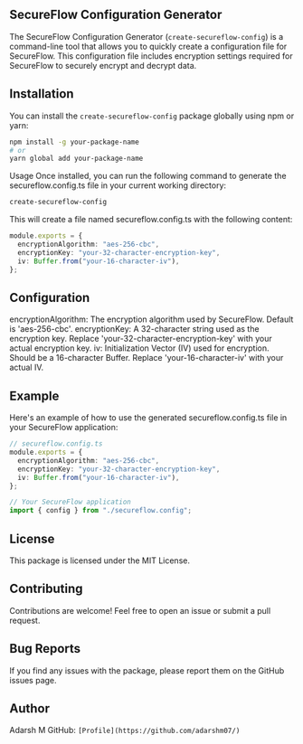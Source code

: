 ## SecureFlow Configuration Generator

The SecureFlow Configuration Generator (`create-secureflow-config`) is a command-line tool that allows you to quickly create a configuration file for SecureFlow. This configuration file includes encryption settings required for SecureFlow to securely encrypt and decrypt data.

## Installation

You can install the `create-secureflow-config` package globally using npm or yarn:

```bash
npm install -g your-package-name
# or
yarn global add your-package-name
```

Usage
Once installed, you can run the following command to generate the secureflow.config.ts file in your current working directory:

```bash
create-secureflow-config
```

This will create a file named secureflow.config.ts with the following content:

```typescript
module.exports = {
  encryptionAlgorithm: "aes-256-cbc",
  encryptionKey: "your-32-character-encryption-key",
  iv: Buffer.from("your-16-character-iv"),
};
```

## Configuration

encryptionAlgorithm: The encryption algorithm used by SecureFlow. Default is 'aes-256-cbc'.
encryptionKey: A 32-character string used as the encryption key. Replace 'your-32-character-encryption-key' with your actual encryption key.
iv: Initialization Vector (IV) used for encryption. Should be a 16-character Buffer. Replace 'your-16-character-iv' with your actual IV.

## Example
Here's an example of how to use the generated secureflow.config.ts file in your SecureFlow application:

```typescript
// secureflow.config.ts
module.exports = {
  encryptionAlgorithm: "aes-256-cbc",
  encryptionKey: "your-32-character-encryption-key",
  iv: Buffer.from("your-16-character-iv"),
};

// Your SecureFlow application
import { config } from "./secureflow.config";
```

## License
This package is licensed under the MIT License.

## Contributing
Contributions are welcome! Feel free to open an issue or submit a pull request.

## Bug Reports
If you find any issues with the package, please report them on the GitHub issues page.

## Author
Adarsh M
GitHub: `[Profile](https://github.com/adarshm07/)`
